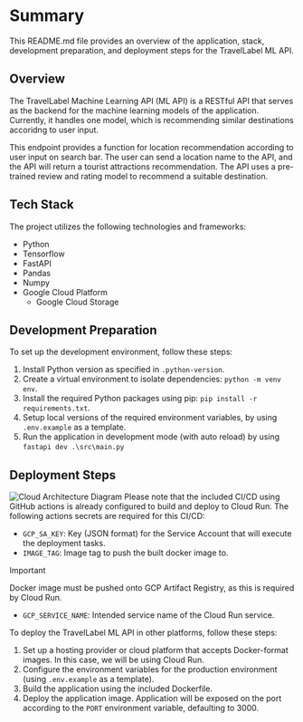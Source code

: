 # Summary

This README.md file provides an overview of the application, stack, development preparation, and deployment steps for the TravelLabel ML API.

## Overview

The TravelLabel Machine Learning API (ML API) is a RESTful API that serves as the backend for the machine learning models of the application. Currently, it handles one model, which is recommending similar destinations accoridng to user input.

This endpoint provides a function for location recommendation according to user input on search bar. The user can send a location name to the API, and the API will return a tourist attractions recommendation. The API uses a pre-trained review and rating model to recommend a suitable destination.

## Tech Stack

The project utilizes the following technologies and frameworks:

- Python
- Tensorflow
- FastAPI
- Pandas
- Numpy
- Google Cloud Platform
    - Google Cloud Storage

## Development Preparation

To set up the development environment, follow these steps:

1. Install Python version as specified in `.python-version`.
2. Create a virtual environment to isolate dependencies: `python -m venv env`.
3. Install the required Python packages using pip: `pip install -r requirements.txt`.
4. Setup local versions of the required environment variables, by using `.env.example` as a template.
4. Run the application in development mode (with auto reload) by using `fastapi dev .\src\main.py`

## Deployment Steps
![Cloud Architecture Diagram](https://i.ibb.co.com/QdtYqGp/be-travellabel.png)
Please note that the included CI/CD using GitHub actions is already configured to build and deploy to Cloud Run. The following actions secrets are required for this CI/CD:
- `GCP_SA_KEY`: Key (JSON format) for the Service Account that will execute the deployment tasks.
- `IMAGE_TAG`: Image tag to push the built docker image to.
> [!IMPORTANT]
> Docker image must be pushed onto GCP Artifact Registry, as this is required by Cloud Run.
- `GCP_SERVICE_NAME`: Intended service name of the Cloud Run service.

To deploy the TravelLabel ML API in other platforms, follow these steps:

1. Set up a hosting provider or cloud platform that accepts Docker-format images. In this case, we will be using Cloud Run.
2. Configure the environment variables for the production environment (using `.env.example` as a template).
3. Build the application using the included Dockerfile.
4. Deploy the application image. Application will be exposed on the port according to the `PORT` environment variable, defaulting to 3000.
